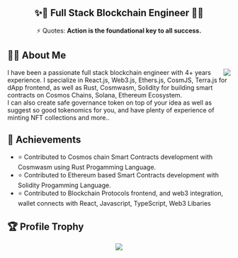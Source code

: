 <h2 align="center">✨🐢  Full Stack Blockchain Engineer 🚀✨</h2>
<div align="center">⚡ Quotes: <strong>Action is the foundational key to all success.</strong></div>

## 🕵️‍♂️ About Me
<img align="right" src="https://github-readme-streak-stats.herokuapp.com?user=3mp8r3&theme=blue-green" />
I have been a passionate full stack blockchain engineer with 4+ years experience. I specialize in React.js, Web3.js, Ethers.js, CosmJS, Terra.js for dApp frontend, as well as Rust, Cosmwasm, Solidity for building smart contracts on Cosmos Chains, Solana, Ethereum Ecosystem. <br>I can also create safe governance token on top of your idea as well as suggest so good tokenomics for you, and have plenty of experience of minting NFT collections and more..

## 🚀 Achievements
- ⭐ Contributed to Cosmos chain Smart Contracts development with Cosmwasm using Rust Progamming Language.
- ⭐ Contributed to Ethereum based Smart Contracts development with Solidity Progamming Language.
- ⭐ Contributed to Blockchain Protocols frontend, and web3 integration, wallet connects with React, Javascript, TypeScript, Web3 Libaries


## 🏆 Profile Trophy

<p align="center">
  <a href="https://github.com/3mp8r3">
    <img src="https://github-profile-trophy.vercel.app/?username=3mp8r3&row=1&column=7&no-bg=true&margin-w=42"/>
  </a>
</p>
